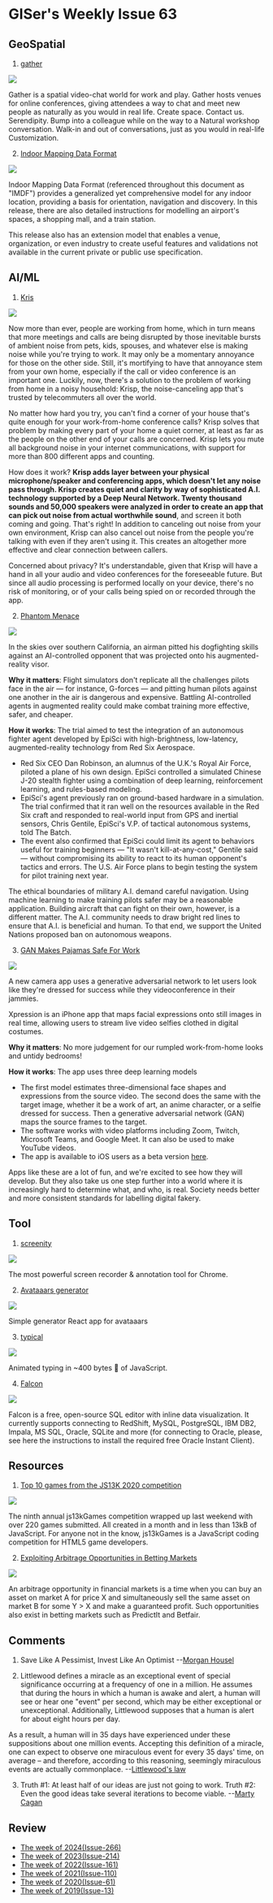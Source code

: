 # GISer's Weekly Issue 63

## GeoSpatial

1. [gather](https://gather.town/)

![](https://gather.town/images/site/preview.gif)

Gather is a spatial video-chat world for work and play. Gather hosts venues for online conferences, giving attendees a way to chat and meet new people as naturally as you would in real life. Create space. Contact us. Serendipity. Bump into a colleague while on the way to a Natural workshop conversation. Walk-in and out of conversations, just as you would in real-life Customization.

2. [Indoor Mapping Data Format](https://register.apple.com/resources/imdf/)

![](https://www.patentlyapple.com/.a/6a0120a5580826970c01bb095a0b20970d-800wi)

Indoor Mapping Data Format (referenced throughout this document as "IMDF") provides a generalized yet comprehensive model for any indoor location, providing a basis for orientation, navigation and discovery. In this release, there are also detailed instructions for modelling an airport's spaces, a shopping mall, and a train station.

This release also has an extension model that enables a venue, organization, or even industry to create useful features and validations not available in the current private or public use specification.

## AI/ML

1. [Kris](https://krisp.ai/)

![](https://krisp.ai/wp-content/themes/KrispLight/imgs/tech-img-2.svg)

Now more than ever, people are working from home, which in turn means that more meetings and calls are being disrupted by those inevitable bursts of ambient noise from pets, kids, spouses, and whatever else is making noise while you're trying to work. It may only be a momentary annoyance for those on the other side. Still, it's mortifying to have that annoyance stem from your own home, especially if the call or video conference is an important one. Luckily, now, there's a solution to the problem of working from home in a noisy household: Krisp, the noise-canceling app that's trusted by telecommuters all over the world.

No matter how hard you try, you can't find a corner of your house that's quite enough for your work-from-home conference calls? Krisp solves that problem by making every part of your home a quiet corner, at least as far as the people on the other end of your calls are concerned. Krisp lets you mute all background noise in your internet communications, with support for more than 800 different apps and counting.

How does it work? **Krisp adds layer between your physical microphone/speaker and conferencing apps, which doesn't let any noise pass through. Krisp creates quiet and clarity by way of sophisticated A.I. technology supported by a Deep Neural Network. Twenty thousand sounds and 50,000 speakers were analyzed in order to create an app that can pick out noise from actual worthwhile sound**, and screen it both coming and going. That's right! In addition to canceling out noise from your own environment, Krisp can also cancel out noise from the people you're talking with even if they aren't using it. This creates an altogether more effective and clear connection between callers.

Concerned about privacy? It's understandable, given that Krisp will have a hand in all your audio and video conferences for the foreseeable future. But since all audio processing is performed locally on your device, there's no risk of monitoring, or of your calls being spied on or recorded through the app.

2. [Phantom Menace](https://blog.deeplearning.ai/blog/the-batch-intelligent-agent-vs.-fighter-pilot-gan-for-pajama-zooming-when-ai-goes-wrong-multimodal-learning-for-medicine)

![](https://blog.deeplearning.ai/hubfs/DOGFIGHT.gif)

In the skies over southern California, an airman pitted his dogfighting skills against an AI-controlled opponent that was projected onto his augmented-reality visor.

**Why it matters**: Flight simulators don't replicate all the challenges pilots face in the air — for instance, G-forces — and pitting human pilots against one another in the air is dangerous and expensive. Battling AI-controlled agents in augmented reality could make combat training more effective, safer, and cheaper.

**How it works**: The trial aimed to test the integration of an autonomous fighter agent developed by EpiSci with high-brightness, low-latency, augmented-reality technology from Red Six Aerospace.

- Red Six CEO Dan Robinson, an alumnus of the U.K.'s Royal Air Force, piloted a plane of his own design. EpiSci controlled a simulated Chinese J-20 stealth fighter using a combination of deep learning, reinforcement learning, and rules-based modeling.
- EpiSci's agent previously ran on ground-based hardware in a simulation. The trial confirmed that it ran well on the resources available in the Red Six craft and responded to real-world input from GPS and inertial sensors, Chris Gentile, EpiSci's V.P. of tactical autonomous systems, told The Batch.
- The event also confirmed that EpiSci could limit its agent to behaviors useful for training beginners — "It wasn't kill-at-any-cost," Gentile said — without compromising its ability to react to its human opponent's tactics and errors. The U.S. Air Force plans to begin testing the system for pilot training next year.

The ethical boundaries of military A.I. demand careful navigation. Using machine learning to make training pilots safer may be a reasonable application. Building aircraft that can fight on their own, however, is a different matter. The A.I. community needs to draw bright red lines to ensure that A.I. is beneficial and human. To that end, we support the United Nations proposed ban on autonomous weapons.

3. [GAN Makes Pajamas Safe For Work](https://blog.deeplearning.ai/blog/the-batch-intelligent-agent-vs.-fighter-pilot-gan-for-pajama-zooming-when-ai-goes-wrong-multimodal-learning-for-medicine)

![](<https://blog.deeplearning.ai/hubfs/ezgif.com-gif-maker%20(40).gif>)

A new camera app uses a generative adversarial network to let users look like they're dressed for success while they videoconference in their jammies.

Xpression is an iPhone app that maps facial expressions onto still images in real time, allowing users to stream live video selfies clothed in digital costumes.

**Why it matters**: No more judgement for our rumpled work-from-home looks and untidy bedrooms!

**How it works**: The app uses three deep learning models

- The first model estimates three-dimensional face shapes and expressions from the source video. The second does the same with the target image, whether it be a work of art, an anime character, or a selfie dressed for success. Then a generative adversarial network (GAN) maps the source frames to the target.
- The software works with video platforms including Zoom, Twitch, Microsoft Teams, and Google Meet. It can also be used to make YouTube videos.
- The app is available to iOS users as a beta version [here](https://xpressioncamera.com/).

Apps like these are a lot of fun, and we're excited to see how they will develop. But they also take us one step further into a world where it is increasingly hard to determine what, and who, is real. Society needs better and more consistent standards for labelling digital fakery.

## Tool

1. [screenity](https://github.com/alyssaxuu/screenity)

![](https://camo.githubusercontent.com/2df3304a36460e1d49e8d08acd108a4d8222e73c5366c823eed8c833ec500c33/68747470733a2f2f6d656469612e67697068792e636f6d2f6d656469612f3668633730396e4645596e45747a4949794e2f67697068792e676966)

The most powerful screen recorder & annotation tool for Chrome.

2. [Avataaars generator](https://github.com/fangpenlin/avataaars-generator)

![](https://img.hellogithub.com/hellogithub/50/img/avataaars-generator.png)

Simple generator React app for avataaars

3. [typical](https://github.com/camwiegert/typical)

![](https://repository-images.githubusercontent.com/211405607/1dd6e300-f8b2-11e9-8260-26ad1d49db17)

Animated typing in ~400 bytes 🐡 of JavaScript.

4. [Falcon](https://github.com/plotly/falcon)

![](https://github.com/plotly/falcon-sql-client/raw/master/static/images/falcon_hero.gif)

Falcon is a free, open-source SQL editor with inline data visualization. It currently supports connecting to RedShift, MySQL, PostgreSQL, IBM DB2, Impala, MS SQL, Oracle, SQLite and more (for connecting to Oracle, please, see here the instructions to install the required free Oracle Instant Client).

## Resources

1. [Top 10 games from the JS13K 2020 competition](https://github.blog/2020-10-11-top-ten-games-from-the-js13k-2020-competition/)

![](https://camo.githubusercontent.com/98b904d13e3a4d969dfc6920171ca2560de0381bb688b9300c93f27c7c5d7af5/68747470733a2f2f7777772e77616e67626173652e636f6d2f626c6f67696d672f61737365742f3230323031312f6267323032303131313930362e6a7067s)

The ninth annual js13kGames competition wrapped up last weekend with over 220 games submitted. All created in a month and in less than 13kB of JavaScript. For anyone not in the know, js13kGames is a JavaScript coding competition for HTML5 game developers.

2. [Exploiting Arbitrage Opportunities in Betting Markets](https://computersciencealgorithms.wordpress.com/2020/11/22/exploiting-arbitrage-opportunities-in-betting-markets/)

![](https://computersciencealgorithms.files.wordpress.com/2020/11/predictit-221120.png?w=1024)

An arbitrage opportunity in financial markets is a time when you can buy an asset on market A for price X and simultaneously sell the same asset on market B for some Y > X and make a guaranteed profit.
Such opportunities also exist in betting markets such as PredictIt and Betfair.

## Comments

1. Save Like A Pessimist, Invest Like An Optimist
   --[Morgan Housel](https://www.collaborativefund.com/blog/save-like-a-pessimist-invest-like-an-optimist/)

2. Littlewood defines a miracle as an exceptional event of special significance occurring at a frequency of one in a million. He assumes that during the hours in which a human is awake and alert, a human will see or hear one "event" per second, which may be either exceptional or unexceptional. Additionally, Littlewood supposes that a human is alert for about eight hours per day.

As a result, a human will in 35 days have experienced under these suppositions about one million events. Accepting this definition of a miracle, one can expect to observe one miraculous event for every 35 days' time, on average – and therefore, according to this reasoning, seemingly miraculous events are actually commonplace.
--[Littlewood's law](https://en.wikipedia.org/wiki/Littlewood%27s_law)

3. Truth #1: At least half of our ideas are just not going to work. Truth #2: Even the good ideas take several iterations to become viable.
   --[Marty Cagan](https://mgadams.com/the-founders-guide-to-actually-understanding-users-c68feaecac44)

## Review

- [The week of 2024(Issue-266)](../2024/issue-266.md)
- [The week of 2023(Issue-214)](../2023/issue-214.md)
- [The week of 2022(Issue-161)](../2022/issue-161.md)
- [The week of 2021(Issue-110)](../2021/issue-110.md)
- [The week of 2020(Issue-61)](../2020/issue-61.md)
- [The week of 2019(Issue-13)](../2019/issue-13.md)
